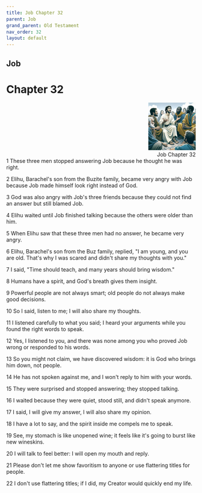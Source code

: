 ```yaml
---
title: Job Chapter 32
parent: Job
grand_parent: Old Testament
nav_order: 32
layout: default
---
```


## Job

# Chapter 32

<div style="clear: both; text-align: right;">
    <img src="/assets/Image/Job/500/32.jpg" alt="Job Chapter 32" class="chapter-image" style="max-width: 25%; height: auto;"/>
    <figcaption style="font-size: 14px;">Job Chapter 32</figcaption>
</div>
1 These three men stopped answering Job because he thought he was right.

2 Elihu, Barachel's son from the Buzite family, became very angry with Job because Job made himself look right instead of God.

3 God was also angry with Job's three friends because they could not find an answer but still blamed Job.

4 Elihu waited until Job finished talking because the others were older than him.

5 When Elihu saw that these three men had no answer, he became very angry.

6 Elihu, Barachel's son from the Buz family, replied, "I am young, and you are old. That's why I was scared and didn't share my thoughts with you."

7 I said, "Time should teach, and many years should bring wisdom."

8 Humans have a spirit, and God's breath gives them insight.

9 Powerful people are not always smart; old people do not always make good decisions.

10 So I said, listen to me; I will also share my thoughts.

11 I listened carefully to what you said; I heard your arguments while you found the right words to speak.

12 Yes, I listened to you, and there was none among you who proved Job wrong or responded to his words.

13 So you might not claim, we have discovered wisdom: it is God who brings him down, not people.

14 He has not spoken against me, and I won't reply to him with your words.

15 They were surprised and stopped answering; they stopped talking.

16 I waited because they were quiet, stood still, and didn't speak anymore.

17 I said, I will give my answer, I will also share my opinion.

18 I have a lot to say, and the spirit inside me compels me to speak.

19 See, my stomach is like unopened wine; it feels like it's going to burst like new wineskins.

20 I will talk to feel better: I will open my mouth and reply.

21 Please don't let me show favoritism to anyone or use flattering titles for people.

22 I don't use flattering titles; if I did, my Creator would quickly end my life.


